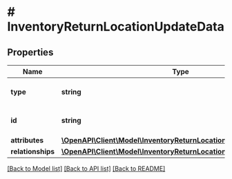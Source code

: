 # # InventoryReturnLocationUpdateData

## Properties

Name | Type | Description | Notes
------------ | ------------- | ------------- | -------------
**type** | **string** | The resource&#39;s type |
**id** | **string** | The resource&#39;s id |
**attributes** | [**\OpenAPI\Client\Model\InventoryReturnLocationUpdateDataAttributes**](InventoryReturnLocationUpdateDataAttributes.md) |  |
**relationships** | [**\OpenAPI\Client\Model\InventoryReturnLocationDataRelationships**](InventoryReturnLocationDataRelationships.md) |  | [optional]

[[Back to Model list]](../../README.md#models) [[Back to API list]](../../README.md#endpoints) [[Back to README]](../../README.md)

